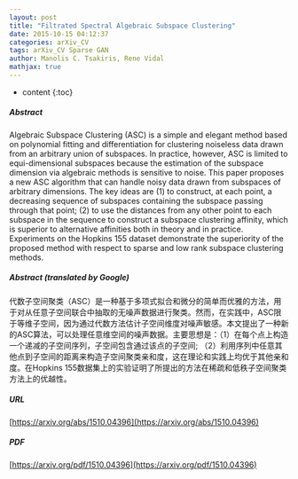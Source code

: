 ```yaml
---
layout: post
title: "Filtrated Spectral Algebraic Subspace Clustering"
date: 2015-10-15 04:12:37
categories: arXiv_CV
tags: arXiv_CV Sparse GAN
author: Manolis C. Tsakiris, Rene Vidal
mathjax: true
---
```


* content
{:toc}

##### Abstract
Algebraic Subspace Clustering (ASC) is a simple and elegant method based on polynomial fitting and differentiation for clustering noiseless data drawn from an arbitrary union of subspaces. In practice, however, ASC is limited to equi-dimensional subspaces because the estimation of the subspace dimension via algebraic methods is sensitive to noise. This paper proposes a new ASC algorithm that can handle noisy data drawn from subspaces of arbitrary dimensions. The key ideas are (1) to construct, at each point, a decreasing sequence of subspaces containing the subspace passing through that point; (2) to use the distances from any other point to each subspace in the sequence to construct a subspace clustering affinity, which is superior to alternative affinities both in theory and in practice. Experiments on the Hopkins 155 dataset demonstrate the superiority of the proposed method with respect to sparse and low rank subspace clustering methods.

##### Abstract (translated by Google)
代数子空间聚类（ASC）是一种基于多项式拟合和微分的简单而优雅的方法，用于对从任意子空间联合中抽取的无噪声数据进行聚类。然而，在实践中，ASC限于等维子空间，因为通过代数方法估计子空间维度对噪声敏感。本文提出了一种新的ASC算法，可以处理任意维空间的噪声数据。主要思想是：（1）在每个点上构造一个递减的子空间序列，子空间包含通过该点的子空间; （2）利用序列中任意其他点到子空间的距离来构造子空间聚类亲和度，这在理论和实践上均优于其他亲和度。在Hopkins 155数据集上的实验证明了所提出的方法在稀疏和低秩子空间聚类方法上的优越性。

##### URL
[https://arxiv.org/abs/1510.04396](https://arxiv.org/abs/1510.04396)

##### PDF
[https://arxiv.org/pdf/1510.04396](https://arxiv.org/pdf/1510.04396)

